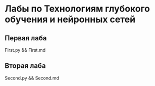 # Лабы по Технологиям глубокого обучения и нейронных сетей

## Первая лаба

First.py && First.md

## Вторая лаба

Second.py && Second.md

